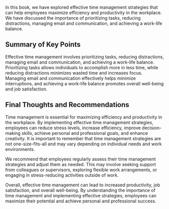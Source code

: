 

In this book, we have explored effective time management strategies that can help employees maximize efficiency and productivity in the workplace. We have discussed the importance of prioritizing tasks, reducing distractions, managing email and communication, and achieving a work-life balance.

Summary of Key Points
---------------------

Effective time management involves prioritizing tasks, reducing distractions, managing email and communication, and achieving a work-life balance. Prioritizing tasks allows individuals to accomplish more in less time, while reducing distractions minimizes wasted time and increases focus. Managing email and communication effectively helps minimize interruptions, and achieving a work-life balance promotes overall well-being and job satisfaction.

Final Thoughts and Recommendations
----------------------------------

Time management is essential for maximizing efficiency and productivity in the workplace. By implementing effective time management strategies, employees can reduce stress levels, increase efficiency, improve decision-making skills, achieve personal and professional goals, and enhance creativity. It is important to remember that time management strategies are not one-size-fits-all and may vary depending on individual needs and work environments.

We recommend that employees regularly assess their time management strategies and adjust them as needed. This may involve seeking support from colleagues or supervisors, exploring flexible work arrangements, or engaging in stress-reducing activities outside of work.

Overall, effective time management can lead to increased productivity, job satisfaction, and overall well-being. By understanding the importance of time management and implementing effective strategies, employees can maximize their potential and achieve personal and professional success.